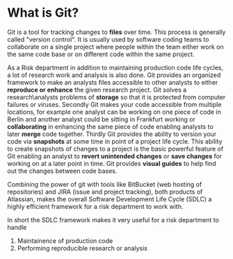 # What is Git?

Git is a tool for tracking changes to **files** over time. This process is generally called "version control". It is usually used by software coding teams to collaborate on a single project where people within the team either work on the same code base or on different code within the same project.

As a Risk department in addition to maintaining production code life cycles, a lot of research work and analysis is also done. Git provides an organized framework to make an analysts  files accessible to other analysts to either **reproduce or enhance** the given research project. Git solves a research\analysts problems of **storage** so that it is protected from computer failures or viruses. Secondly Git makes your code accessible from multiple locations, for example one analyst can be working on one piece of code in Berlin and another analyst could be sitting in Frankfurt working or **collaborating** in enhancing the same piece of code enabling analysts to later **merge** code together.  Thirdly Git provides the ability to version your code via **snapshots** at some time in point of a project life cycle.  This ability to create snapshots of changes to a project is the basic powerful feature of Git enabling an analyst to **revert unintended changes** or **save changes** for working on at a later point in time. Git provides **visual guides** to help find out the changes between code bases. 

Combining the power of git with tools like BitBucket \(web hosting of repositories\) and JIRA \(issue and project tracking\), both products of Atlassian, makes the overall Software Development Life Cycle \(SDLC\) a highly efficient framework for a risk department to work with.

In short the SDLC framework makes it very useful for a risk department to handle

1. Maintainence of production code
2. Performing reproducible research or analysis



